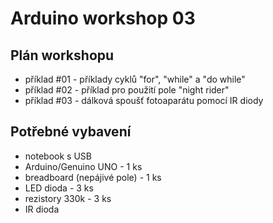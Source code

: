 # Arduino workshop 03

## Plán workshopu

- příklad #01 - příklady cyklů "for", "while" a "do while"
- příklad #02 - příklad pro použití pole "night rider"
- příklad #03 - dálková spoušť fotoaparátu pomocí IR diody

## Potřebné vybavení

- notebook s USB
- Arduino/Genuino UNO - 1 ks
- breadboard (nepájivé pole) - 1 ks
- LED dioda - 3 ks
- rezistory 330k - 3 ks
- IR dioda
